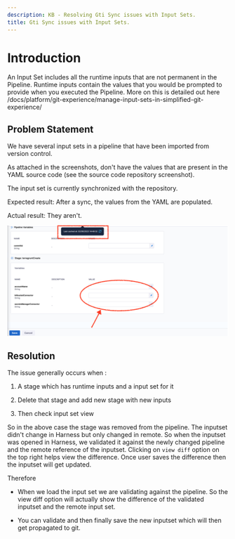 ```yaml
---
description: KB - Resolving Gti Sync issues with Input Sets.
title: Gti Sync issues with Input Sets.
---
```

# Introduction

An Input Set includes all the runtime inputs that are not permanent in the Pipeline. Runtime inputs contain the values that you would be prompted to provide when you executed the Pipeline.
More on this is detailed out here /docs/platform/git-experience/manage-input-sets-in-simplified-git-experience/

## Problem Statement

We have several input sets in a pipeline that have been imported from version control.

As attached in the screenshots, don't have the values that are present in the YAML source code (see the source code repository screenshot).

The input set is currently synchronized with the repository.

Expected result: After a sync, the values from the YAML are populated.

Actual result: They aren't.


![](../static/inputset.png)

## Resolution

The issue generally occurs when : 

1. A stage which has runtime inputs and a input set for it

2. Delete that stage and add new stage with new inputs

3. Then check input set view
 

 So in the above case the stage was removed from the pipeline. The inputset didn't change in Harness but only changed in remote. So when the inputset was opened in Harness, we validated it against the newly changed pipeline and the remote reference of the inputset. Clicking on `view diff` option on the top right helps view the difference. Once user saves the difference then the inputset will get updated. 


Therefore

- When we load the input set we are validating against the pipeline. So the view diff option will actually show the difference of the validated inputset and the remote input set. 

- You can validate and then finally save the new inputset which will then get propagated to git.
 
